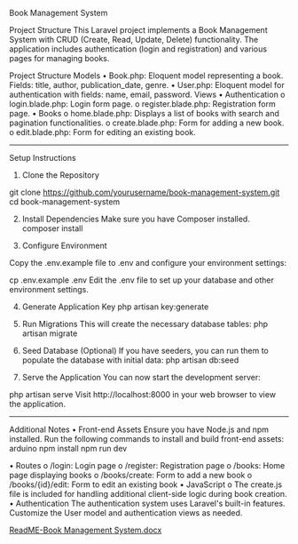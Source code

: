 Book Management System


Project Structure
This Laravel project implements a Book Management System with CRUD (Create, Read, Update, Delete) functionality. The application includes authentication (login and registration) and various pages for managing books.

Project Structure
Models
•	Book.php: Eloquent model representing a book. Fields: title, author, publication_date, genre.
•	User.php: Eloquent model for authentication with fields: name, email, password.
Views
•	Authentication
o	login.blade.php: Login form page.
o	register.blade.php: Registration form page.
•	Books
o	home.blade.php: Displays a list of books with search and pagination functionalities.
o	create.blade.php: Form for adding a new book.
o	edit.blade.php: Form for editing an existing book.



________________________________________
Setup Instructions
1.	Clone the Repository

git clone https://github.com/yourusername/book-management-system.git
cd book-management-system


2.	Install Dependencies
Make sure you have Composer installed.
composer install

3.	Configure Environment

Copy the .env.example file to .env and configure your environment settings:

cp .env.example .env
Edit the .env file to set up your database and other environment settings.

4.	Generate Application Key
php artisan key:generate

5.	Run Migrations
This will create the necessary database tables:
php artisan migrate

6.	Seed Database (Optional)
If you have seeders, you can run them to populate the database with initial data:
php artisan db:seed

7.	Serve the Application
You can now start the development server:

php artisan serve
Visit http://localhost:8000 in your web browser to view the application.


________________________________________
Additional Notes
•	Front-end Assets
Ensure you have Node.js and npm installed. Run the following commands to install and build front-end assets:
arduino
npm install
npm run dev

•	Routes
o	/login: Login page
o	/register: Registration page
o	/books: Home page displaying books
o	/books/create: Form to add a new book
o	/books/{id}/edit: Form to edit an existing book
•	JavaScript
o	The create.js file is included for handling additional client-side logic during book creation.
•	Authentication
The authentication system uses Laravel's built-in features. Customize the User model and authentication views as needed.


[ReadME-Book Management System.docx](https://github.com/user-attachments/files/16963006/ReadME-Book.Management.System.docx)
